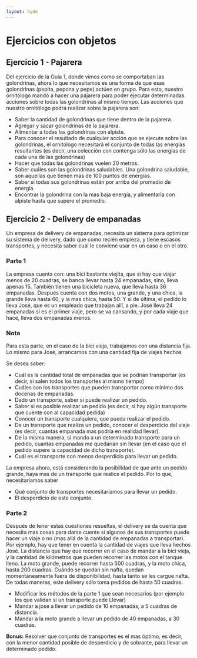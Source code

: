 ```yaml
---
layout: hyde
---
```


# Ejercicios con objetos

## Ejercicio 1 - Pajarera

Del ejercicio de la Guía 1, donde vimos como se comportaban las golondrinas, ahora lo que necesitamos es una forma de que esas golondrinas (pepita, pepona y pepe) actúen en grupo. 
Para esto, nuestro ornitólogo mandó a hacer una pajarera para poder ejecutar determinadas acciones sobre todas las golondrinas al mismo tiempo. Las acciones que nuestro ornitólogo podrá realizar sobre la pajarera son:

* Saber la cantidad de golondrinas que tiene dentro de la pajarera.
* Agregar y sacar golondrinas de la pajarera.
* Alimentar a todas las golondrinas con alpiste.
* Para conocer el resultado de cualquier acción que se ejecute sobre las golondrinas, el ornitólogo necesitará el conjunto de todas las energías resultantes (es decir, una colección con contenga sólo las energías de cada una de las golondrinas)
* Hacer que todas las golondrinas vuelen 20 metros.
* Saber cuáles son las golondrinas saludables. Una golondrina saludable, son aquellas que tienen mas de 100 puntos de energías.
* Saber si todas sus golondrinas están por arriba del promedio de energía.
* Encontrar la golondrina con la mas baja energía, y alimentarla con alpiste hasta que supere el promedio.


## Ejercicio 2 - Delivery de empanadas

Un empresa de delivery de empanadas, necesita un sistema para optimizar su sistema de delivery, dado que como recién empieza, y tiene escasos transportes, y necesita saber cuál le conviene usar en un caso o en el otro.

### Parte 1

La empresa cuenta con: una bici bastante viejita, que si hay que viajar menos de 20 cuadras, se banca llevar hasta 24 empanadas, sino, lleva apenas 15. También tienen una bicicleta nueva, que lleva hasta 36 empanadas. Después cuenta con dos motos, una grande, y una chica, la grande lleva hasta 60, y la mas chica, hasta 50. Y si de última, el pedido lo lleva José, que es un empleado que trabajan allí, a pie. José lleva 24 empanadas si es el primer viaje, pero se va cansando, y por cada viaje que hace, lleva dos empanadas menos.

<div class="sidenote">
<h3>Nota</h3>
<p>Para esta parte,  en el caso de la bici vieja, trabajamos con una distancia fija. Lo mismo para José, arrancamos con una cantidad fija de viajes hechos</p>
</div>

Se desea saber:

* Cuál es la cantidad total de empanadas que se podrían transportar (es decir, si salen todos los transportes al mismo tiempo)
* Cuáles son los transportes que pueden transportar como mínimo dos docenas de empanadas.
* Dado un transporte, saber si puede realizar un pedido.
* Saber si es posible realizar un pedido (es decir, si hay algún transporte que cuente con al capacidad pedida)
* Conocer un transporte cualquiera, que pueda realizar el pedido.
* De un transporte que realiza un pedido, conocer el desperdicio del viaje (es decir, cuantas empanada mas podría en realidad llevar).
* De la misma manera, si mando a un determinado transporte para un pedido, cuantas empanadas me quedarían sin llevar (en el caso que el pedido supere la capacidad de dicho transporte).
* Cuál es el transporte con menos desperdicio para llevar un pedido.

La empresa ahora, está considerando la posibilidad de que ante un pedido grande, haya mas de un transporte que realice el pedido. Por lo que, necesitaríamos saber

* Qué conjunto de transportes necesitaríamos para llevar un pedido.
* El desperdicio de este conjunto.

### Parte 2

Después de tener estas cuestiones resueltas, el delivery se da cuenta que necesita mas cosas para darse cuente si algunos de sus transportes puede hacer un viaje o no (mas allá de la cantidad de empanadas a transportar).
Por ejemplo, hay que tener en cuenta la cantidad de viajes que lleva hechos José. La distancia que hay que recorrer en el caso de mandar a la bici vieja, y la cantidad de kilómetros que pueden recorrer las motos con el tanque lleno. La moto grande, puede recorrer hasta 500 cuadras, y la moto chica, hasta 200 cuadras. Cuándo se quedan sin nafta, quedan momentáneamente fuera de disponibilidad, hasta tanto se les cargue nafta. De todas maneras, este delivery sólo toma pedidos de hasta 50 cuadras.

* Modificar los métodos de la parte 1 que sean necesarios (por ejemplo los que validan si un transporte puede Llevar)
* Mandar a jose a llevar un pedido de 10 empanadas, a 5 cuadras de distancia.
* Mandar a la moto grande a llevar un pedido de 40 empanadas, a 30 cuadras.

**Bonus:** Resolver que conjunto de transportes es el mas óptimo, es decir, con la menor cantidad posible de desperdicio y de sobrante, para llevar un determinado pedido.


